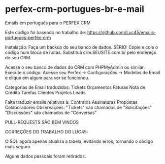 # perfex-crm-portugues-br-e-mail
Emails em português para o PERFEX CRM

Este código foi baseado no trabalho de: https://github.com/Luc45/emails-portugues-perfex-crm

Instalação:
Faça um backup do seu banco de dados. SÉRIO!
Copie e cole o código num bloca de notas.
Substitua crm.SEUSITE.com.br pelo endereço do seu CRM.

Acesse o seu banco de dados do CRM com PHPMyAdmin ou similar.
Execute o código.
Acesse seu Perfex -> Configurações -> Modelos de Email e clique em algum para ver se funcionou.

Categorias de Email traduzidos:
Tickets
Orçamentos
Faturas
Nota de Crédito
Tarefas
Clientes
Projetos
Leads

Falta traduzir emails relativos à:
Contratos
Assinaturas
Propostas
Colaboradores
Observaçoes:
"Tickets" são chamados de "Solicitações"
"Discussões" são chamados de "Conversas"


PULL-REQUESTS SÃO BEM VINDOS

CORREÇÕES DO TRABALHO DO LUC45:

O SQL agora apenas atualiza a tabela, evitando erros, tornando o código mais seguro.

Alguns dados pessoais foram retirados.


